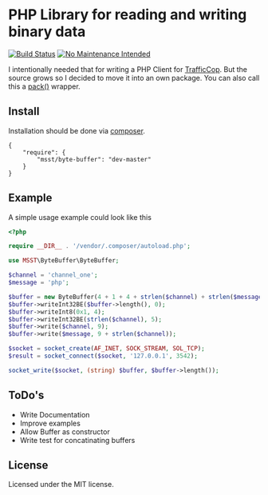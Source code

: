 # PHP Library for reading and writing binary data

[![Build Status](https://secure.travis-ci.org/nesQuick/ByteBuffer.png?branch=master)](http://travis-ci.org/nesQuick/ByteBuffer)  [![No Maintenance Intended](http://unmaintained.tech/badge.svg)](http://unmaintained.tech/)

I intentionally needed that for writing a PHP Client for [TrafficCop](https://github.com/santosh79/traffic_cop/).
But the source grows so I decided to move it into an own package.
You can also call this a [pack()](http://www.php.net/manual/en/function.pack.php) wrapper.

## Install

Installation should be done via [composer](http://packagist.org/).

```
{
    "require": {
        "msst/byte-buffer": "dev-master"
    }
}
```

## Example

A simple usage example could look like this

```php
<?php

require __DIR__ . '/vendor/.composer/autoload.php';

use MSST\ByteBuffer\ByteBuffer;

$channel = 'channel_one';
$message = 'php';

$buffer = new ByteBuffer(4 + 1 + 4 + strlen($channel) + strlen($message));
$buffer->writeInt32BE($buffer->length(), 0);
$buffer->writeInt8(0x1, 4);
$buffer->writeInt32BE(strlen($channel), 5);
$buffer->write($channel, 9);
$buffer->write($message, 9 + strlen($channel));

$socket = socket_create(AF_INET, SOCK_STREAM, SOL_TCP);
$result = socket_connect($socket, '127.0.0.1', 3542);

socket_write($socket, (string) $buffer, $buffer->length());
```

## ToDo's

* Write Documentation
* Improve examples
* Allow Buffer as constructor
* Write test for concatinating buffers

## License

Licensed under the MIT license.
